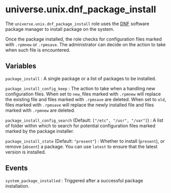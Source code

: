 <!-- roles/dnf_package_install/README.md
  -- ===================================
  --
  -- Copying
  -- -------
  --
  -- Copyright (c) 2023 universe.unix authors and contributors.
  --
  -- This file is part of the *universe.unix* project.
  --
  -- *universe.unix* is a free software project. You can redistribute it and/or
  -- modify it following the terms of the MIT License.
  --
  -- This software project is distributed *as is*, WITHOUT WARRANTY OF ANY KIND;
  -- including but not limited to the WARRANTIES OF MERCHANTABILITY, FITNESS FOR
  -- A PARTICULAR PURPOSE and NONINFRINGEMENT.
  --
  -- You should have received a copy of the MIT License along with
  -- *universe.unix*. If not, see <http://opensource.org/licenses/MIT>.
  -->

universe.unix.dnf_package_install
=================================

The `universe.unix.dnf_package_install` role uses the
[DNF](https://docs.fedoraproject.org/en-US/quick-docs/dnf/) software package
manager to install package on the system.

Once the package installed, the role checks for configuration files marked with
`.rpmnew` or `.rpmsave`. The administrator can decide on the action to
take when such file is encountered.

Variables
---------

`package_install`
: A single package or a list of packages to be installed.

`package_install_config_keep`
: The action to take when a handling new configuration files. When set to `new`,
files marked with `.rpmnew` will replace the existing file and files marked with
`.rpmsave` are deleted. When set to `old`, files marked with `.rpmsave` will
replace the newly installed file and files marked with `.rpmnew` are deleted.

`package_install_config_search` (Default: `["/etc", "/usr", "/var"]`)
: A list of folder within which to search for potential configuration files
marked marked by the package installer.

`package_install_state` (Default: `"present"`)
: Whether to install (``present``), or remove (``absent``) a package. You can
use ``latest`` to ensure that the latest version is installed.

Events
------

`system_package_installed`
: Triggered after a successful package installation.
